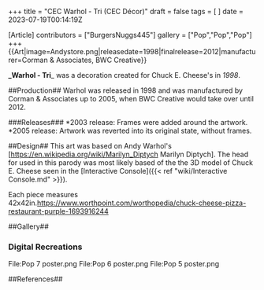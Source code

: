 +++
title = "CEC Warhol - Tri (CEC Décor)"
draft = false
tags = [ ]
date = 2023-07-19T00:14:19Z

[Article]
contributors = ["BurgersNuggs445"]
gallery = ["Pop","Pop","Pop"]
+++
{{Art|image=Andystore.png|releasedate=1998|finalrelease=2012|manufacturer=Corman & Associates, BWC Creative}}

**_Warhol - Tri**_ was a decoration created for Chuck E. Cheese's in _1998_.

##Production##
Warhol was released in 1998 and was manufactured by Corman & Associates up to 2005, when BWC Creative would take over until 2012.

###Releases###
*2003 release: Frames were added around the artwork.
*2005 release: Artwork was reverted into its original state, without frames.

##Design##
This art was based on Andy Warhol's [https://en.wikipedia.org/wiki/Marilyn_Diptych Marilyn Diptych]. The head for used in this parody was most likely based of the the 3D model of Chuck E. Cheese seen in the [Interactive Console]({{< ref "wiki/Interactive Console.md" >}}).

Each piece measures 42x42in.<ref>https://www.worthpoint.com/worthopedia/chuck-cheese-pizza-restaurant-purple-1693916244</ref>

##Gallery##

### Digital Recreations ###
<gallery>
File:Pop 7 poster.png
File:Pop 6 poster.png
File:Pop 5 poster.png
</gallery>

##References##
<references />